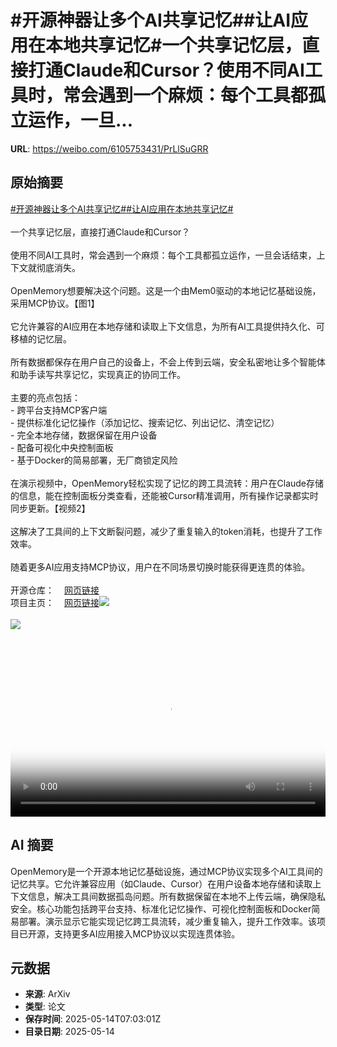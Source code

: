# #开源神器让多个AI共享记忆##让AI应用在本地共享记忆#一个共享记忆层，直接打通Claude和Cursor？使用不同AI工具时，常会遇到一个麻烦：每个工具都孤立运作，一旦...

**URL**: https://weibo.com/6105753431/PrLlSuGRR

## 原始摘要

<a href="https://m.weibo.cn/search?containerid=231522type%3D1%26t%3D10%26q%3D%23%E5%BC%80%E6%BA%90%E7%A5%9E%E5%99%A8%E8%AE%A9%E5%A4%9A%E4%B8%AAAI%E5%85%B1%E4%BA%AB%E8%AE%B0%E5%BF%86%23&amp;extparam=%23%E5%BC%80%E6%BA%90%E7%A5%9E%E5%99%A8%E8%AE%A9%E5%A4%9A%E4%B8%AAAI%E5%85%B1%E4%BA%AB%E8%AE%B0%E5%BF%86%23" data-hide=""><span class="surl-text">#开源神器让多个AI共享记忆#</span></a><a href="https://m.weibo.cn/search?containerid=231522type%3D1%26t%3D10%26q%3D%23%E8%AE%A9AI%E5%BA%94%E7%94%A8%E5%9C%A8%E6%9C%AC%E5%9C%B0%E5%85%B1%E4%BA%AB%E8%AE%B0%E5%BF%86%23&amp;extparam=%23%E8%AE%A9AI%E5%BA%94%E7%94%A8%E5%9C%A8%E6%9C%AC%E5%9C%B0%E5%85%B1%E4%BA%AB%E8%AE%B0%E5%BF%86%23" data-hide=""><span class="surl-text">#让AI应用在本地共享记忆#</span></a><br><br>一个共享记忆层，直接打通Claude和Cursor？<br><br>使用不同AI工具时，常会遇到一个麻烦：每个工具都孤立运作，一旦会话结束，上下文就彻底消失。<br><br>OpenMemory想要解决这个问题。这是一个由Mem0驱动的本地记忆基础设施，采用MCP协议。【图1】<br><br>它允许兼容的AI应用在本地存储和读取上下文信息，为所有AI工具提供持久化、可移植的记忆层。<br><br>所有数据都保存在用户自己的设备上，不会上传到云端，安全私密地让多个智能体和助手读写共享记忆，实现真正的协同工作。<br><br>主要的亮点包括：<br>- 跨平台支持MCP客户端<br>- 提供标准化记忆操作（添加记忆、搜索记忆、列出记忆、清空记忆）<br>- 完全本地存储，数据保留在用户设备<br>- 配备可视化中央控制面板<br>- 基于Docker的简易部署，无厂商锁定风险<br><br>在演示视频中，OpenMemory轻松实现了记忆的跨工具流转：用户在Claude存储的信息，能在控制面板分类查看，还能被Cursor精准调用，所有操作记录都实时同步更新。【视频2】<br><br>这解决了工具间的上下文断裂问题，减少了重复输入的token消耗，也提升了工作效率。<br><br>随着更多AI应用支持MCP协议，用户在不同场景切换时能获得更连贯的体验。<br><br>开源仓库：<a href="https://weibo.cn/sinaurl?u=https%3A%2F%2Fgithub.com%2Fmem0ai%2Fmem0%2Ftree%2Fmain%2Fopenmemory%3Fref%3Dmem0.ai" data-hide=""><span class="url-icon"><img style="width: 1rem;height: 1rem" src="https://h5.sinaimg.cn/upload/2015/09/25/3/timeline_card_small_web_default.png" referrerpolicy="no-referrer"></span><span class="surl-text">网页链接</span></a><br>项目主页：<a href="https://weibo.cn/sinaurl?u=https%3A%2F%2Fmem0.ai%2Fopenmemory-mcp" data-hide=""><span class="url-icon"><img style="width: 1rem;height: 1rem" src="https://h5.sinaimg.cn/upload/2015/09/25/3/timeline_card_small_web_default.png" referrerpolicy="no-referrer"></span><span class="surl-text">网页链接</span></a><img style="" src="https://tvax4.sinaimg.cn/large/006Fd7o3gy1i1evbe3vllj30zk0hjaga.jpg" referrerpolicy="no-referrer"><br><br><img style="" src="https://tvax2.sinaimg.cn/large/006Fd7o3ly1i1evdpdxfbj30uy0k0q2z.jpg" referrerpolicy="no-referrer"><br><br><br clear="both"><div style="clear: both"></div><video controls="controls" poster="https://tvax3.sinaimg.cn/orj480/006Fd7o3ly1i1evdpikryj30uy0k0jtc.jpg" style="width: 100%"><source src="https://f.video.weibocdn.com/o0/tAMvxc23lx08oexPcSH601041200vBEd0E010.mp4?label=mp4_720p&amp;template=1114x720.25.0&amp;ori=0&amp;ps=1CwnkDw1GXwCQx&amp;Expires=1747209760&amp;ssig=hXG3xoH1Tl&amp;KID=unistore,video"><source src="https://f.video.weibocdn.com/o0/VGMoBRJNlx08oexOGHD201041200dO5Y0E010.mp4?label=mp4_hd&amp;template=740x480.25.0&amp;ori=0&amp;ps=1CwnkDw1GXwCQx&amp;Expires=1747209760&amp;ssig=Najr6pNQRk&amp;KID=unistore,video"><source src="https://f.video.weibocdn.com/o0/8fOgni6slx08oexOokn6010412008cIv0E010.mp4?label=mp4_ld&amp;template=556x360.25.0&amp;ori=0&amp;ps=1CwnkDw1GXwCQx&amp;Expires=1747209760&amp;ssig=gqTj3eMxOc&amp;KID=unistore,video"><p>视频无法显示，请前往<a href="https://video.weibo.com/show?fid=1034%3A5166168067997755" target="_blank" rel="noopener noreferrer">微博视频</a>观看。</p></video>

## AI 摘要

OpenMemory是一个开源本地记忆基础设施，通过MCP协议实现多个AI工具间的记忆共享。它允许兼容应用（如Claude、Cursor）在用户设备本地存储和读取上下文信息，解决工具间数据孤岛问题。所有数据保留在本地不上传云端，确保隐私安全。核心功能包括跨平台支持、标准化记忆操作、可视化控制面板和Docker简易部署。演示显示它能实现记忆跨工具流转，减少重复输入，提升工作效率。该项目已开源，支持更多AI应用接入MCP协议以实现连贯体验。

## 元数据

- **来源**: ArXiv
- **类型**: 论文
- **保存时间**: 2025-05-14T07:03:01Z
- **目录日期**: 2025-05-14
